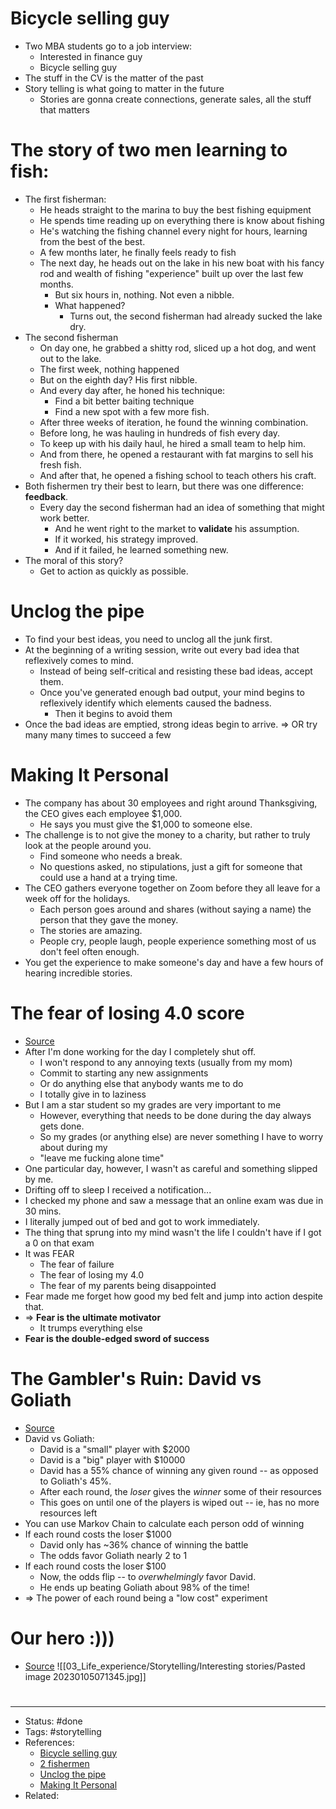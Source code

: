 # Bicycle selling guy
- Two MBA students go to a job interview:
	- Interested in finance guy
	- Bicycle selling guy
- The stuff in the CV is the matter of the past
- Story telling is what going to matter in the future
	- Stories are gonna create connections, generate sales, all the stuff that matters

# The story of two men learning to fish:
- The first fisherman:
	- He heads straight to the marina to buy the best fishing equipment
	- He spends time reading up on everything there is know about fishing
	- He's watching the fishing channel every night for hours, learning from the best of the best.
	- A few months later, he finally feels ready to fish
	- The next day, he heads out on the lake in his new boat with his fancy rod and wealth of fishing "experience" built up over the last few months.
		- But six hours in, nothing. Not even a nibble.
		- What happened?
			- Turns out, the second fisherman had already sucked the lake dry.
- The second fisherman
	- On day one, he grabbed a shitty rod, sliced up a hot dog, and went out to the lake.
	- The first week, nothing happened
	- But on the eighth day? His first nibble.
	- And every day after, he honed his technique:
		- Find a bit better baiting technique
		- Find a new spot with a few more fish.
	- After three weeks of iteration, he found the winning combination.
	- Before long, he was hauling in hundreds of fish every day.
	- To keep up with his daily haul, he hired a small team to help him.
	- And from there, he opened a restaurant with fat margins to sell his fresh fish.
	- And after that, he opened a fishing school to teach others his craft.
- Both fishermen try their best to learn, but there was one difference: **feedback**.
	- Every day the second fisherman had an idea of something that might work better.
		- And he went right to the market to **validate** his assumption.
		- If it worked, his strategy improved.
		- And if it failed, he learned something new.
- The moral of this story?
	- Get to action as quickly as possible.

# Unclog the pipe
- To find your best ideas, you need to unclog all the junk first.
- At the beginning of a writing session, write out every bad idea that reflexively comes to mind.
	- Instead of being self-critical and resisting these bad ideas, accept them.
	- Once you've generated enough bad output, your mind begins to reflexively identify which elements caused the badness.
		- Then it begins to avoid them
- Once the bad ideas are emptied, strong ideas begin to arrive.
=> OR try many many times to succeed a few

# Making It Personal
- The company has about 30 employees and right around Thanksgiving, the CEO gives each employee $1,000.
	- He says you must give the $1,000 to someone else.
- The challenge is to not give the money to a charity, but rather to truly look at the people around you.
	- Find someone who needs a break.
	- No questions asked, no stipulations, just a gift for someone that could use a hand at a trying time.
- The CEO gathers everyone together on Zoom before they all leave for a week off for the holidays.
	- Each person goes around and shares (without saying a name) the person that they gave the money.
	- The stories are amazing.
	- People cry, people laugh, people experience something most of us don't feel often enough.
- You get the experience to make someone's day and have a few hours of hearing incredible stories.

# The fear of losing 4.0 score
- [Source](https://twitter.com/ChideraSays/status/1605188523447013376)
- After I'm done working for the day I completely shut off.
	- I won't respond to any annoying texts (usually from my mom)
	- Commit to starting any new assignments
	- Or do anything else that anybody wants me to do
	- I totally give in to laziness
- But I am a star student so my grades are very important to me
	- However, everything that needs to be done during the day always gets done.
	- So my grades (or anything else) are never something I have to worry about during my
	- "leave me fucking alone time"
- One particular day, however, I wasn't as careful and something slipped by me.
- Drifting off to sleep I received a notification...
- I checked my phone and saw a message that an online exam was due in 30 mins.
- I literally jumped out of bed and got to work immediately.
- The thing that sprung into my mind wasn't the life I couldn't have if I got a 0 on that exam
- It was FEAR
	- The fear of failure
	- The fear of losing my 4.0
	- The fear of my parents being disappointed
- Fear made me forget how good my bed felt and jump into action despite that.
- => **Fear is the ultimate motivator**
	- It trumps everything else
- **Fear is the double-edged sword of success**

# The Gambler's Ruin: David vs Goliath
- [Source](https://twitter.com/10kdiver/status/1609607018750287873)
- David vs Goliath:
	- David is a "small" player with $2000
	- David is a "big" player with $10000
	- David has a 55% chance of winning any given round -- as opposed to Goliath's 45%.
	- After each round, the *loser* gives the *winner* some of their resources
	- This goes on until one of the players is wiped out -- ie, has no more resources left
- You can use Markov Chain to calculate each person odd of winning
- If each round costs the loser $1000
	- David only has ~36% chance of winning the battle
	- The odds favor Goliath nearly 2 to 1
- If each round costs the loser $100
	- Now, the odds flip -- to *overwhelmingly* favor David.
	- He ends up beating Goliath about 98% of the time!
- => The power of each round being a "low cost" experiment

# Our hero :)))
- [Source](https://twitter.com/BrianFOConnor/status/1609580988845244418)
![[03_Life_experience/Storytelling/Interesting stories/Pasted image 20230105071345.jpg]]

#
---
- Status: #done
- Tags: #storytelling
- References:
	- [Bicycle selling guy](https://www.linkedin.com/posts/nbearden_storytelling-interview-story-activity-6557897125055815680-yRnd/)
	- [2 fishermen](https://twitter.com/dickiebush/status/1420177361295880192)
	- [Unclog the pipe](https://twitter.com/Julian/status/1402356373648601089)
	- [Making It Personal](https://twitter.com/HarrisFanaroff/status/1600125760123023366)
- Related:
